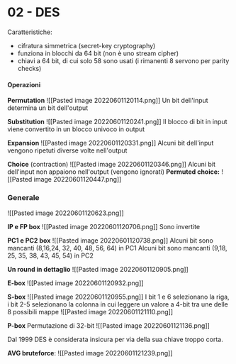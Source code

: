 # 02 - DES
Caratteristiche:
- cifratura simmetrica (secret-key cryptography)
- funziona in blocchi da 64 bit (non è uno stream cipher)
- chiavi a 64 bit, di cui solo 58 sono usati (i rimanenti 8 servono per parity checks)

#### Operazioni

**Permutation**
![[Pasted image 20220601120114.png]]
Un bit dell'input determina un bit dell'output

**Substitution**
![[Pasted image 20220601120241.png]]
Il blocco di bit in input viene convertito in un blocco univoco in output

**Expansion**
![[Pasted image 20220601120331.png]]
Alcuni bit dell'input vengono ripetuti diverse volte nell'output

**Choice** (contraction) 
![[Pasted image 20220601120346.png]]
Alcuni bit dell'input non appaiono nell'output (vengono ignorati)
**Permuted choice:**
![[Pasted image 20220601120447.png]]

### Generale
![[Pasted image 20220601120623.png]]

**IP e FP box**
![[Pasted image 20220601120706.png]]
Sono invertite

**PC1 e PC2 box**
![[Pasted image 20220601120738.png]]
Alcuni bit sono mancanti (8,16,24, 32, 40, 48, 56, 64) in PC1
Alcuni bit sono mancanti (9,18, 25, 35, 38, 43, 45, 54) in PC2

**Un round in dettaglio**
![[Pasted image 20220601120905.png]]

**E-box**
![[Pasted image 20220601120932.png]]

**S-box**
![[Pasted image 20220601120955.png]]
I bit 1 e 6 selezionano la riga, i bit 2-5 selezionano la colonna in cui leggere un valore a 4-bit tra une delle 8 possibili mappe
![[Pasted image 20220601121110.png]]

**P-box**
Permutazione di 32-bit
![[Pasted image 20220601121136.png]]

Dal 1999 DES è considerata insicura per via della sua chiave troppo corta.

**AVG bruteforce**:
![[Pasted image 20220601121239.png]]